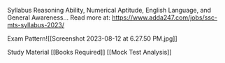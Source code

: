 Syllabus
Reasoning Ability, Numerical Aptitude, English Language, and General Awareness... Read more at: https://www.adda247.com/jobs/ssc-mts-syllabus-2023/


Exam Pattern![[Screenshot 2023-08-12 at 6.27.50 PM.jpg]]

Study Material
[[Books Required]]
[[Mock Test Analysis]]
